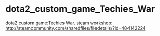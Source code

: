 # dota2_custom_game_Techies_War
dota2 custom game:Techies War. steam workshop: http://steamcommunity.com/sharedfiles/filedetails/?id=484142224
